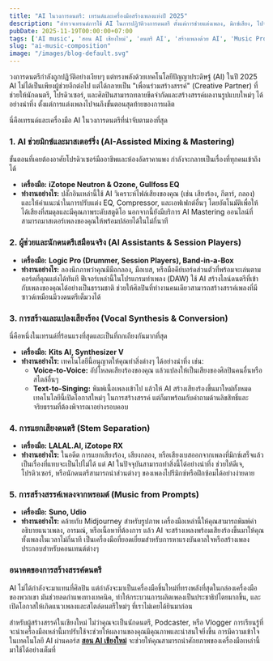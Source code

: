 ```yaml
---
title: "AI ในวงการดนตรี: เทรนด์และเครื่องมือสร้างเพลงแห่งปี 2025"
description: "สำรวจเทรนด์การใช้ AI ในการปฏิวัติวงการดนตรี ตั้งแต่การช่วยแต่งเพลง, มิกซ์เสียง, ไปจนถึงการสร้างเสียงร้องเสมือนจริง พร้อมแนะนำเครื่องมือที่น่าสนใจสำหรับนักดนตรีและโปรดิวเซอร์"
pubDate: 2025-11-19T00:00:00+07:00
tags: ['AI music', 'สอน AI เชียงใหม่', 'ดนตรี AI', 'สร้างเพลงด้วย AI', 'Music Production']
slug: "ai-music-composition"
image: "/images/blog-default.svg"
---
```


วงการดนตรีกำลังถูกปฏิวัติอย่างเงียบๆ แต่ทรงพลังด้วยเทคโนโลยีปัญญาประดิษฐ์ (AI) ในปี 2025 AI ไม่ได้เป็นเพียงผู้ช่วยอีกต่อไป แต่ได้กลายเป็น "เพื่อนร่วมสร้างสรรค์" (Creative Partner) ที่ช่วยให้นักดนตรี, โปรดิวเซอร์, และศิลปินสามารถทลายขีดจำกัดและสร้างสรรค์ผลงานรูปแบบใหม่ๆ ได้อย่างน่าทึ่ง ตั้งแต่การแต่งเพลงไปจนถึงขั้นตอนสุดท้ายของการผลิต

นี่คือเทรนด์และเครื่องมือ AI ในวงการดนตรีที่น่าจับตามองที่สุด

### 1. AI ช่วยมิกซ์และมาสเตอร์ริ่ง (AI-Assisted Mixing & Mastering)

ขั้นตอนที่เคยต้องอาศัยโปรดิวเซอร์มืออาชีพและห้องอัดราคาแพง กำลังจะกลายเป็นเรื่องที่ทุกคนเข้าถึงได้

- **เครื่องมือ:** **iZotope Neutron & Ozone, Gullfoss EQ**
- **ทำงานอย่างไร:** ปลั๊กอินเหล่านี้ใช้ AI วิเคราะห์ไฟล์เสียงของคุณ (เช่น เสียงร้อง, กีตาร์, กลอง) และให้คำแนะนำในการปรับแต่ง EQ, Compressor, และเอฟเฟกต์อื่นๆ โดยอัตโนมัติเพื่อให้ได้เสียงที่สมดุลและมีคุณภาพระดับสตูดิโอ นอกจากนี้ยังมีบริการ AI Mastering ออนไลน์ที่สามารถมาสเตอร์เพลงของคุณให้พร้อมปล่อยได้ในไม่กี่นาที

### 2. ผู้ช่วยและนักดนตรีเสมือนจริง (AI Assistants & Session Players)

- **เครื่องมือ:** **Logic Pro (Drummer, Session Players), Band-in-a-Box**
- **ทำงานอย่างไร:** ลองนึกภาพว่าคุณมีมือกลอง, มือเบส, หรือมือคีย์บอร์ดส่วนตัวที่พร้อมจะเล่นตามคอร์ดที่คุณแต่งได้ทันที ฟีเจอร์เหล่านี้ในโปรแกรมทำเพลง (DAW) ใช้ AI สร้างไลน์ดนตรีที่เข้ากับเพลงของคุณได้อย่างเป็นธรรมชาติ ช่วยให้ศิลปินที่ทำงานคนเดียวสามารถสร้างสรรค์เพลงที่มีซาวด์เหมือนมีวงดนตรีเต็มวงได้

### 3. การสร้างและแปลงเสียงร้อง (Vocal Synthesis & Conversion)

นี่คือหนึ่งในเทรนด์ที่ร้อนแรงที่สุดและเป็นที่ถกเถียงกันมากที่สุด

- **เครื่องมือ:** **Kits AI, Synthesizer V**
- **ทำงานอย่างไร:** เทคโนโลยีนี้อนุญาตให้คุณทำสิ่งต่างๆ ได้อย่างน่าทึ่ง เช่น:
  - **Voice-to-Voice:** อัปโหลดเสียงร้องของคุณ แล้วแปลงให้เป็นเสียงของศิลปินคนอื่นหรือสไตล์อื่นๆ
  - **Text-to-Singing:** พิมพ์เนื้อเพลงเข้าไป แล้วให้ AI สร้างเสียงร้องขึ้นมาใหม่ทั้งหมด
  เทคโนโลยีนี้เปิดโอกาสใหม่ๆ ในการสร้างสรรค์ แต่ก็มาพร้อมกับคำถามด้านลิขสิทธิ์และจริยธรรมที่ต้องพิจารณาอย่างรอบคอบ

### 4. การแยกเสียงดนตรี (Stem Separation)

- **เครื่องมือ:** **LALAL.AI, iZotope RX**
- **ทำงานอย่างไร:** ในอดีต การแยกเสียงร้อง, เสียงกลอง, หรือเสียงเบสออกจากเพลงที่มิกซ์เสร็จแล้วเป็นเรื่องที่แทบจะเป็นไปไม่ได้ แต่ AI ในปัจจุบันสามารถทำสิ่งนี้ได้อย่างน่าทึ่ง ช่วยให้ดีเจ, โปรดิวเซอร์, หรือนักดนตรีสามารถนำส่วนต่างๆ ของเพลงไปรีมิกซ์หรือฝึกซ้อมได้อย่างง่ายดาย

### 5. การสร้างสรรค์เพลงจากพรอมต์ (Music from Prompts)

- **เครื่องมือ:** **Suno, Udio**
- **ทำงานอย่างไร:** คล้ายกับ Midjourney สำหรับรูปภาพ เครื่องมือเหล่านี้ให้คุณสามารถพิมพ์คำอธิบายแนวเพลง, อารมณ์, หรือเนื้อหาที่ต้องการ แล้ว AI จะสร้างเพลงพร้อมเสียงร้องขึ้นมาให้คุณทั้งเพลงในเวลาไม่กี่นาที เป็นเครื่องมือที่ยอดเยี่ยมสำหรับการหาแรงบันดาลใจหรือสร้างเพลงประกอบสำหรับคอนเทนต์ต่างๆ

### อนาคตของการสร้างสรรค์ดนตรี

AI ไม่ได้กำลังจะมาแทนที่ศิลปิน แต่กำลังจะมาเป็นเครื่องมือชิ้นใหม่ที่ทรงพลังที่สุดในกล่องเครื่องมือของพวกเขา มันช่วยลดกำแพงทางเทคนิค, ทำให้กระบวนการผลิตเพลงเป็นประชาธิปไตยมากขึ้น, และเปิดโอกาสให้เกิดแนวเพลงและสไตล์ดนตรีใหม่ๆ ที่เราไม่เคยได้ยินมาก่อน

สำหรับผู้สร้างสรรค์ในเชียงใหม่ ไม่ว่าคุณจะเป็นนักดนตรี, Podcaster, หรือ Vlogger การเรียนรู้ที่จะนำเครื่องมือเหล่านี้มาปรับใช้จะช่วยให้ผลงานของคุณมีคุณภาพและน่าสนใจยิ่งขึ้น การมีความเข้าใจในเทคโนโลยี AI ผ่านคอร์ส **[สอน AI เชียงใหม่](https://www.aiunlockinnovations.com/)** จะช่วยให้คุณสามารถนำศักยภาพของเครื่องมือเหล่านี้มาใช้ได้อย่างเต็มที่
